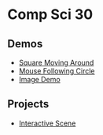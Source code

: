 # Comp Sci 30

## Demos
- [Square Moving Around](square-moving)
- [Mouse Following Circle](mouse-circle)
- [Image Demo](image-demo)

## Projects
- [Interactive Scene](interactive-scene)


